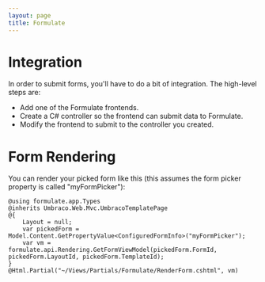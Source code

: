 ```yaml
---
layout: page
title: Formulate
---
```


# Integration
In order to submit forms, you'll have to do a bit of integration. The high-level steps are:

* Add one of the Formulate frontends.
* Create a C# controller so the frontend can submit data to Formulate.
* Modify the frontend to submit to the controller you created.

# Form Rendering
You can render your picked form like this (this assumes the form picker property is called "myFormPicker"):

    @using formulate.app.Types
    @inherits Umbraco.Web.Mvc.UmbracoTemplatePage
    @{
        Layout = null;
        var pickedForm = Model.Content.GetPropertyValue<ConfiguredFormInfo>("myFormPicker");
        var vm = formulate.api.Rendering.GetFormViewModel(pickedForm.FormId, pickedForm.LayoutId, pickedForm.TemplateId);
    }
    @Html.Partial("~/Views/Partials/Formulate/RenderForm.cshtml", vm)